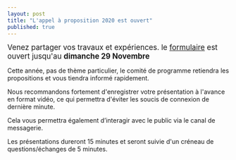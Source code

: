 ```yaml
---
layout: post
title: "L'appel à proposition 2020 est ouvert"
published: true
---
```


<span style="font-size:larger;">Venez partager vos travaux et expériences. le [formulaire](https://framaforms.org/proposition-de-presentation-qgis-fr-16-decembre-2020-1605001211) est ouvert jusqu'au <b>dimanche 29 Novembre</b> </span>

Cette année, pas de thème particulier, le comité de programme retiendra les propositions et vous tiendra informé rapidement.

Nous recommandons fortement d'enregistrer votre présentation à l'avance en format vidéo, ce qui permettra d'éviter les soucis de connexion de dernière minute.

Cela vous permettra également d’interagir avec le public via le canal de messagerie.

Les présentations dureront 15 minutes et seront suivie d'un créneau de questions/échanges de 5 minutes. 

